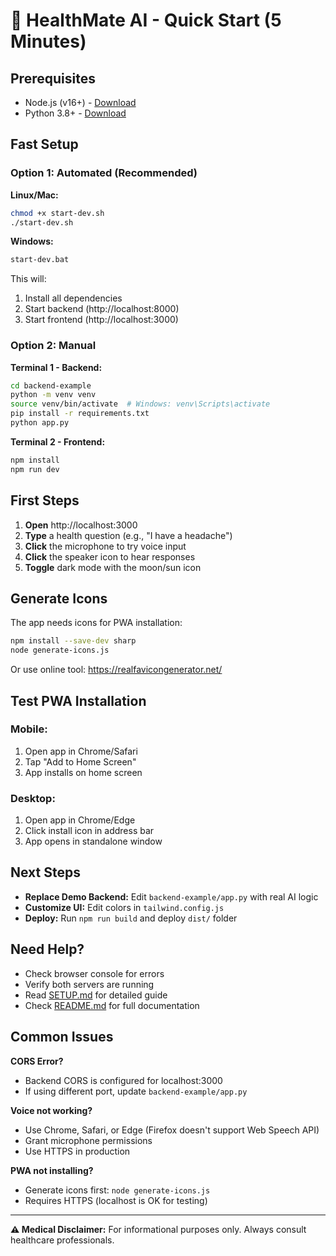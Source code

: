 # 🚀 HealthMate AI - Quick Start (5 Minutes)

## Prerequisites
- Node.js (v16+) - [Download](https://nodejs.org/)
- Python 3.8+ - [Download](https://python.org/)

## Fast Setup

### Option 1: Automated (Recommended)

**Linux/Mac:**
```bash
chmod +x start-dev.sh
./start-dev.sh
```

**Windows:**
```bash
start-dev.bat
```

This will:
1. Install all dependencies
2. Start backend (http://localhost:8000)
3. Start frontend (http://localhost:3000)

### Option 2: Manual

**Terminal 1 - Backend:**
```bash
cd backend-example
python -m venv venv
source venv/bin/activate  # Windows: venv\Scripts\activate
pip install -r requirements.txt
python app.py
```

**Terminal 2 - Frontend:**
```bash
npm install
npm run dev
```

## First Steps

1. **Open** http://localhost:3000
2. **Type** a health question (e.g., "I have a headache")
3. **Click** the microphone to try voice input
4. **Click** the speaker icon to hear responses
5. **Toggle** dark mode with the moon/sun icon

## Generate Icons

The app needs icons for PWA installation:

```bash
npm install --save-dev sharp
node generate-icons.js
```

Or use online tool: https://realfavicongenerator.net/

## Test PWA Installation

### Mobile:
1. Open app in Chrome/Safari
2. Tap "Add to Home Screen"
3. App installs on home screen

### Desktop:
1. Open app in Chrome/Edge
2. Click install icon in address bar
3. App opens in standalone window

## Next Steps

- **Replace Demo Backend:** Edit `backend-example/app.py` with real AI logic
- **Customize UI:** Edit colors in `tailwind.config.js`
- **Deploy:** Run `npm run build` and deploy `dist/` folder

## Need Help?

- Check browser console for errors
- Verify both servers are running
- Read [SETUP.md](SETUP.md) for detailed guide
- Check [README.md](README.md) for full documentation

## Common Issues

**CORS Error?**
- Backend CORS is configured for localhost:3000
- If using different port, update `backend-example/app.py`

**Voice not working?**
- Use Chrome, Safari, or Edge (Firefox doesn't support Web Speech API)
- Grant microphone permissions
- Use HTTPS in production

**PWA not installing?**
- Generate icons first: `node generate-icons.js`
- Requires HTTPS (localhost is OK for testing)

---

**⚠️ Medical Disclaimer:** For informational purposes only. Always consult healthcare professionals.
